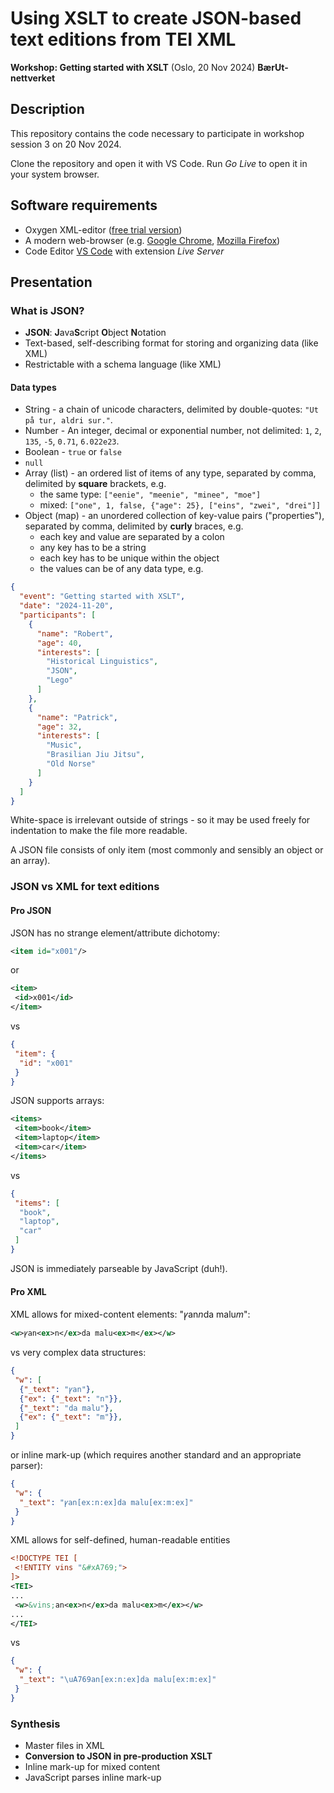 # Using XSLT to create JSON-based text editions from TEI XML
**Workshop: Getting started with XSLT** (Oslo, 20 Nov 2024) **BærUt-nettverket**

## Description

This repository contains the code necessary to participate in workshop session 3 on 20 Nov 2024.

Clone the repository and open it with VS Code. Run *Go Live* to open it in your system browser.

## Software requirements

* Oxygen XML-editor ([free trial version](https://www.oxygenxml.com/xml_editor/register.html?p=editor))
* A modern web-browser (e.g. [Google Chrome](https://www.google.com/chrome/), [Mozilla Firefox](https://www.mozilla.org/en-US/firefox/new/))
* Code Editor [VS Code](https://code.visualstudio.com/) with extension *Live Server*

## Presentation

### What is JSON?

* **JSON**: **J**ava**S**cript **O**bject **N**otation
* Text-based, self-describing format for storing and organizing data (like XML)
* Restrictable with a schema language (like XML)

#### Data types

* String - a chain of unicode characters, delimited by double-quotes: `"Ut på tur, aldri sur."`.
* Number - An integer, decimal or exponential number, not delimited: `1`, `2`, `135`, `-5`, `0.71`, `6.022e23`.
* Boolean - `true` or `false`
* `null`
* Array (list) - an ordered list of items of any type, separated by comma, delimited by **square** brackets, e.g.
  * the same type: `["eenie", "meenie", "minee", "moe"]`
  * mixed: `["one", 1, false, {"age": 25}, ["eins", "zwei", "drei"]]`
* Object (map) - an unordered collection of key-value pairs ("properties"), separated by comma, delimited by **curly** braces, e.g.
  * each key and value are separated by a colon
  * any key has to be a string
  * each key has to be unique within the object
  * the values can be of any data type, e.g.
```json
{
  "event": "Getting started with XSLT",
  "date": "2024-11-20",
  "participants": [
    {
      "name": "Robert",
      "age": 40,
      "interests": [
        "Historical Linguistics",
        "JSON",
        "Lego"
      ]
    },
    {
      "name": "Patrick",
      "age": 32,
      "interests": [
        "Music",
        "Brasilian Jiu Jitsu",
        "Old Norse"
      ]
    }
  ]
}
```

White-space is irrelevant outside of strings - so it may be used freely for indentation to make the file more readable.

A JSON file consists of only item (most commonly and sensibly an object or an array).

### JSON vs XML for text editions

#### Pro JSON

JSON has no strange element/attribute dichotomy:
```xml
<item id="x001"/>
```
or 
```xml
<item>
 <id>x001</id>
</item>
```
vs
```json
{
 "item": {
  "id": "x001"
 }
}
```

JSON supports arrays:
```xml
<items>
 <item>book</item>
 <item>laptop</item>
 <item>car</item>
</items>
```
vs
```json
{
 "items": [
  "book",
  "laptop",
  "car"
 ]
}
```

JSON is immediately parseable by JavaScript (duh!).

#### Pro XML
XML allows for mixed-content elements: "ꝩan*n*da malu*m*":
```xml
<w>ꝩan<ex>n</ex>da malu<ex>m</ex></w>
```
vs very complex data structures:
```json
{
 "w": [
  {"_text": "ꝩan"},
  {"ex": {"_text": "n"}},
  {"_text": "da malu"},
  {"ex": {"_text": "m"}},
 ]
}
```
or inline mark-up (which requires another standard and an appropriate parser):
```json
{
 "w": {
  "_text": "ꝩan[ex:n:ex]da malu[ex:m:ex]"
 }
}
```

XML allows for self-defined, human-readable entities
```xml
<!DOCTYPE TEI [
 <!ENTITY vins "&#xA769;">
]>
<TEI>
...
 <w>&vins;an<ex>n</ex>da malu<ex>m</ex></w>
...
</TEI>
```
vs
```json
{
 "w": {
  "_text": "\uA769an[ex:n:ex]da malu[ex:m:ex]"
 }
}
```

### Synthesis

* Master files in XML
* **Conversion to JSON in pre-production XSLT**
* Inline mark-up for mixed content
* JavaScript parses inline mark-up
